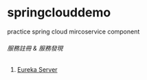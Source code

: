 # springclouddemo

practice spring cloud mircoservice component

###### 服務註冊 & 服務發現 <br>
1. [Eureka Server](https://github.com/oscar51011/springclouddemo/tree/master/eureka-server) <br>


